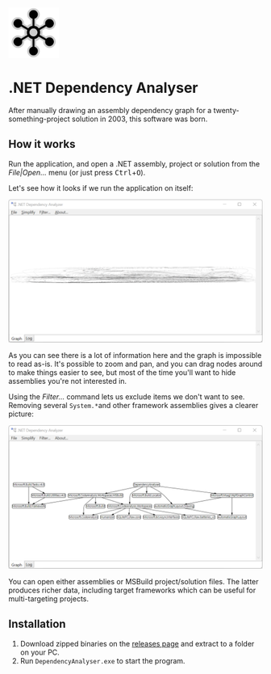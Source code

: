 <img src="img/logo.svg" width="100" />

# .NET Dependency Analyser

After manually drawing an assembly dependency graph for a twenty-something-project solution in 2003, this software was born.

## How it works

Run the application, and open a .NET assembly, project or solution from the _File|Open..._ menu (or just press <kbd>Ctrl</kbd>+<kbd>O</kbd>).

Let's see how it looks if we run the application on itself:

![Example screenshot from .NET Assembly Dependency Analyser graph](img/ui-unfiltered.png)

As you can see there is a lot of information here and the graph is impossible to read as-is.
It's possible to zoom and pan, and you can drag nodes around to make things easier to see,
but most of the time you'll want to hide assemblies you're not interested in.

Using the _Filter..._ command lets us exclude items we don't want to see. Removing several
`System.*`and other framework assemblies gives a clearer picture:

![A graph showing dependencies when most of the behind-the-scenes assemblies have been removed](img/ui-filtered.png)

You can open either assemblies or MSBuild project/solution files. The latter produces richer data,
including target frameworks which can be useful for multi-targeting projects.

## Installation

1. Download zipped binaries on the [releases page](https://github.com/drewnoakes/dependency-analyser/releases) and extract to a folder on your PC.
2. Run `DependencyAnalyser.exe` to start the program.